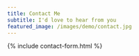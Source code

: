 ```yaml
---
title: Contact Me
subtitle: I'd love to hear from you
featured_image: /images/demo/contact.jpg
---
```


{% include contact-form.html %}
